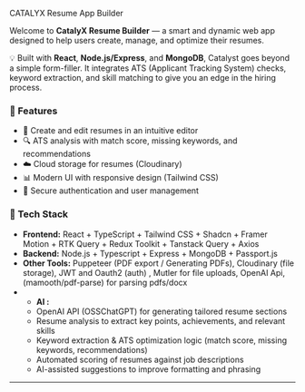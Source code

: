 CATALYX Resume App Builder

Welcome to **CatalyX Resume Builder** — a smart and dynamic web app designed to help users create, manage, and optimize their resumes.  

💡 Built with **React**, **Node.js/Express**, and **MongoDB**, Catalyst goes beyond a simple form-filler. It integrates ATS (Applicant Tracking System) checks, keyword extraction, and skill matching to give you an edge in the hiring process.  

### 🚀 Features
- 📝 Create and edit resumes in an intuitive editor  
- 🔍 ATS analysis with match score, missing keywords, and recommendations  
- ☁️ Cloud storage for resumes (Cloudinary)  
- 📊 Modern UI with responsive design (Tailwind CSS)  
- 🔐 Secure authentication and user management  

### 🔧 Tech Stack
- **Frontend:** React + TypeScript + Tailwind CSS + Shadcn + Framer Motion + RTK Query + Redux Toolkit + Tanstack Query + Axios
- **Backend:** Node.js + Typescript + Express + MongoDB + Passport.js 
- **Other Tools:** Puppeteer (PDF export / Generating PDFs), Cloudinary (file storage), JWT and Oauth2 (auth) , Mutler for file uploads, OpenAI Api, (mamooth/pdf-parse) for parsing pdfs/docx
- - **AI :**  
  - OpenAI API (OSSChatGPT) for generating tailored resume sections  
  - Resume analysis to extract key points, achievements, and relevant skills  
  - Keyword extraction & ATS optimization logic (match score, missing keywords, recommendations)  
  - Automated scoring of resumes against job descriptions  
  - AI-assisted suggestions to improve formatting and phrasing 
---

